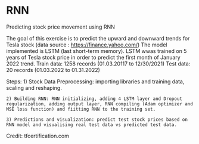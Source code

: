 # RNN
Predicting stock price movement using RNN

The goal of this exercise is to predict the upward and downward trends for Tesla stock (data source : https://finance.yahoo.com/)
The model implemented is LSTM (last short-term memory). LSTM wwas trained on 5 years of Tesla stock price in order to predict the first month of January 2022 trend.
Train data: 1258 records (01.03.20117 to 12/30/2021)
Test data: 20 records (01.03.2022 to 01.31.2022)

Steps:
	1) Stock Data Preprocessing: importing libraries and training data, scaling and reshaping.
	
	2) Building RNN: RNN initializing, adding 4 LSTM layer and Dropout regularization, adding output layer, RNN compiling (Adam optimizer and MSE loss function) and fiitting RNN to the training set.
	
	3) Predictions and visualization: predict test stock prices based on RNN model and visualising real test data vs predicted test data.

Credit: tfcertification.com
